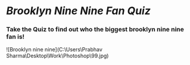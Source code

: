 # *Brooklyn Nine Nine Fan Quiz*
### Take the Quiz to find out who the biggest brooklyn nine nine fan is!

![Brooklyn nine nine](C:\Users\Prabhav Sharma\Desktop\Work\Photoshop\99.jpg)

